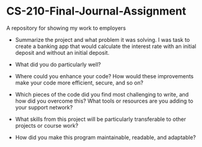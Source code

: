 # CS-210-Final-Journal-Assignment
A repository for showing my work to employers

* Summarize the project and what problem it was solving.
  I was task to create a banking app that would calculate the interest rate with an initial deposit and without an initial deposit.

* What did you do particularly well?

* Where could you enhance your code? How would these improvements make your code more efficient, secure, and so on?

* Which pieces of the code did you find most challenging to write, and how did you overcome this? What tools or resources are you adding to your support network?

* What skills from this project will be particularly transferable to other projects or course work?

* How did you make this program maintainable, readable, and adaptable?
